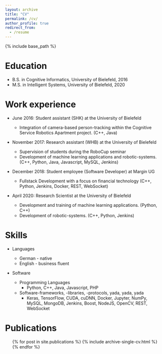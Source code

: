 ```yaml
---
layout: archive
title: "CV"
permalink: /cv/
author_profile: true
redirect_from:
  - /resume
---
```


{% include base_path %}

Education
======
* B.S. in Cognitive Informatics, University of Bielefeld, 2016
* M.S. in Intelligent Systems, University of Bielefeld, 2020

Work experience
======
* June 2016: Student assistant (SHK) at the University of Bielefeld
  * Integration of camera-based person-tracking within the Cognitive Service Robotics Apartment project. (C++, Java)

* November 2017: Research assistant (WHB) at the University of Bielefeld
  * Supervision of students during the RoboCup seminar
  * Development of machine learning applications and robotic-systems. (C++, Python, Java, Javascript, MySQL, Jenkins)

* December 2018: Student employee (Software Developer) at Margin UG
  * Fullstack Development with a focus on financial technology (C++, Python, Jenkins, Docker, REST, WebSocket)
  
* April 2020: Research Scientist at the University of Bielefeld
  * Development and training of machine learning applications. (Python, C++)
  * Development of robotic-systems. (C++, Python, Jenkins)

Skills
======
* Languages
  * German - native
  * English - business fluent

* Software
  * Programming Languages
    * Python, C++, Java, Javascript, PHP
  * Software-frameworks, -libraries, -protocols, yada, yada, yada
    * Keras, TensorFlow, CUDA, cuDNN, Docker, Jupyter, NumPy, MySQL, MongoDB, Jenkins, Boost, NodeJS, OpenCV, REST, WebSocket


Publications
======
  <ul>{% for post in site.publications %}
    {% include archive-single-cv.html %}
  {% endfor %}</ul>
  
<!-- Talks
======
  <ul>{% for post in site.talks %}
    {% include archive-single-talk-cv.html %}
  {% endfor %}</ul>
  
Teaching
======
  <ul>{% for post in site.teaching %}
    {% include archive-single-cv.html %}
  {% endfor %}</ul> -->
  
<!-- Service and leadership
======
* Currently signed in to 43 different slack teams -->
